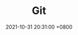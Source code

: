 ---
layout: post
title:  Git
date:   2021-10-31 20:31:00 +0800
categories: git command
has_children: true
nav_order: 1
---
